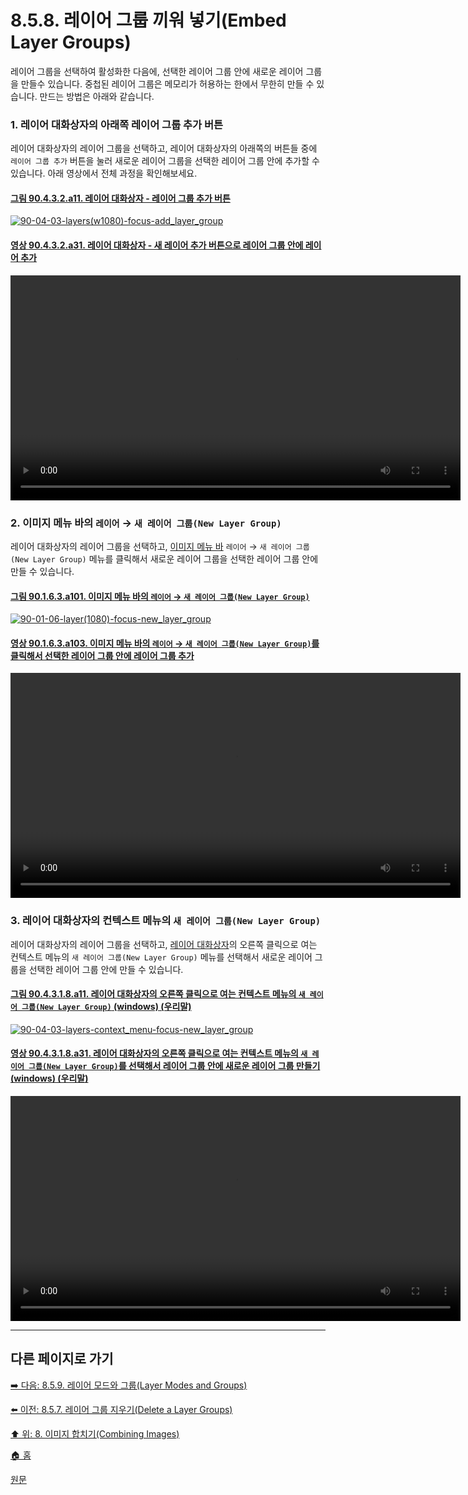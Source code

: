 # 8.5.8. 레이어 그룹 끼워 넣기(Embed Layer Groups)
레이어 그룹을 선택하여 활성화한 다음에, 선택한 레이어 그룹 안에 새로운 레이어 그룹을 만들수 있습니다. 중첩된 레이어 그룹은 메모리가 허용하는 한에서 무한히 만들 수 있습니다. 만드는 방법은 아래와 같습니다.

### 1. 레이어 대화상자의 아래쪽 레이어 그룹 추가 버튼
레이어 대화상자의 레이어 그룹을 선택하고, 레이어 대화상자의 아래쪽의 버튼들 중에 `레이어 그룹 추가` 버튼을 눌러 새로운 레이어 그룹을 선택한 레이어 그룹 안에 추가할 수 있습니다. 아래 영상에서 전체 과정을 확인해보세요.

#### [그림 90.4.3.2.a11. 레이어 대화상자 - 레이어 그룹 추가 버튼](https://wonder13662.github.io/gimp/2.10.36_ko/90-04-03-layersx-02-layer_group.html#%EA%B7%B8%EB%A6%BC-90432a11-%EB%A0%88%EC%9D%B4%EC%96%B4-%EB%8C%80%ED%99%94%EC%83%81%EC%9E%90---%EB%A0%88%EC%9D%B4%EC%96%B4-%EA%B7%B8%EB%A3%B9-%EC%B6%94%EA%B0%80-%EB%B2%84%ED%8A%BC)
[![90-04-03-layers(w1080)-focus-add_layer_group](https://github.com/wonder13662/gimp/assets/15767104/1d059924-dec2-466c-bcb7-7f28d23c01b3)](https://wonder13662.github.io/gimp/2.10.36_ko/90-04-03-layersx-02-layer_group.html#%EA%B7%B8%EB%A6%BC-90432a11-%EB%A0%88%EC%9D%B4%EC%96%B4-%EB%8C%80%ED%99%94%EC%83%81%EC%9E%90---%EB%A0%88%EC%9D%B4%EC%96%B4-%EA%B7%B8%EB%A3%B9-%EC%B6%94%EA%B0%80-%EB%B2%84%ED%8A%BC)

#### [영상 90.4.3.2.a31. 레이어 대화상자 - 새 레이어 추가 버튼으로 레이어 그룹 안에 레이어 추가](https://wonder13662.github.io/gimp/2.10.36_ko/90-04-03-layersx-02-layer_group.html#%EC%98%81%EC%83%81-90432a31-%EB%A0%88%EC%9D%B4%EC%96%B4-%EB%8C%80%ED%99%94%EC%83%81%EC%9E%90---%EC%83%88-%EB%A0%88%EC%9D%B4%EC%96%B4-%EC%B6%94%EA%B0%80-%EB%B2%84%ED%8A%BC%EC%9C%BC%EB%A1%9C-%EB%A0%88%EC%9D%B4%EC%96%B4-%EA%B7%B8%EB%A3%B9-%EC%95%88%EC%97%90-%EB%A0%88%EC%9D%B4%EC%96%B4-%EC%B6%94%EA%B0%80)
<video controls="controls" width="720" src="https://github.com/wonder13662/gimp/assets/15767104/877ae55c-d51f-4d42-808e-10b27d6b192d"></video>

### 2. 이미지 메뉴 바의 `레이어` → `새 레이어 그룹(New Layer Group)`
레이어 대화상자의 레이어 그룹을 선택하고, [이미지 메뉴 바](./03-02-02-image-windowx-02-image-menu.md) `레이어` → `새 레이어 그룹(New Layer Group)` 메뉴를 클릭해서 새로운 레이어 그룹을 선택한 레이어 그룹 안에 만들 수 있습니다.

#### [그림 90.1.6.3.a101. 이미지 메뉴 바의 `레이어` → `새 레이어 그룹(New Layer Group)`](https://wonder13662.github.io/gimp/2.10.36_ko/90-01-06-layerx-03-new_layer_group.html#%EA%B7%B8%EB%A6%BC-90163a101-%EC%9D%B4%EB%AF%B8%EC%A7%80-%EB%A9%94%EB%89%B4-%EB%B0%94%EC%9D%98-%EB%A0%88%EC%9D%B4%EC%96%B4--%EC%83%88-%EB%A0%88%EC%9D%B4%EC%96%B4-%EA%B7%B8%EB%A3%B9new-layer-group)
[![90-01-06-layer(1080)-focus-new_layer_group](https://github.com/wonder13662/gimp/assets/15767104/b3eda053-5e55-418a-88c8-78df73aa47b4)](https://wonder13662.github.io/gimp/2.10.36_ko/90-01-06-layerx-03-new_layer_group.html#%EA%B7%B8%EB%A6%BC-90163a101-%EC%9D%B4%EB%AF%B8%EC%A7%80-%EB%A9%94%EB%89%B4-%EB%B0%94%EC%9D%98-%EB%A0%88%EC%9D%B4%EC%96%B4--%EC%83%88-%EB%A0%88%EC%9D%B4%EC%96%B4-%EA%B7%B8%EB%A3%B9new-layer-group)

#### [영상 90.1.6.3.a103. 이미지 메뉴 바의 `레이어` → `새 레이어 그룹(New Layer Group)`를 클릭해서 선택한 레이어 그룹 안에 레이어 그룹 추가](https://wonder13662.github.io/gimp/2.10.36_ko/90-01-06-layerx-03-new_layer_group.html#%EC%98%81%EC%83%81-90163a103-%EC%9D%B4%EB%AF%B8%EC%A7%80-%EB%A9%94%EB%89%B4-%EB%B0%94%EC%9D%98-%EB%A0%88%EC%9D%B4%EC%96%B4--%EC%83%88-%EB%A0%88%EC%9D%B4%EC%96%B4-%EA%B7%B8%EB%A3%B9new-layer-group%EB%A5%BC-%ED%81%B4%EB%A6%AD%ED%95%B4%EC%84%9C-%EC%84%A0%ED%83%9D%ED%95%9C-%EB%A0%88%EC%9D%B4%EC%96%B4-%EA%B7%B8%EB%A3%B9-%EC%95%88%EC%97%90-%EB%A0%88%EC%9D%B4%EC%96%B4-%EA%B7%B8%EB%A3%B9-%EC%B6%94%EA%B0%80)
<video controls="controls" width="720" src="https://github.com/wonder13662/gimp/assets/15767104/12793dbf-af25-42ee-a439-bb56408f8608"></video>

### 3. 레이어 대화상자의 컨텍스트 메뉴의 `새 레이어 그룹(New Layer Group)`
레이어 대화상자의 레이어 그룹을 선택하고, [레이어 대화상자](./15-02-01-layers-dialog.md)의 오른쪽 클릭으로 여는 컨텍스트 메뉴의 `새 레이어 그룹(New Layer Group)` 메뉴를 선택해서 새로운 레이어 그룹을 선택한 레이어 그룹 안에 만들 수 있습니다.

#### [그림 90.4.3.1.8.a11. 레이어 대화상자의 오른쪽 클릭으로 여는 컨텍스트 메뉴의 `새 레이어 그룹(New Layer Group)` (windows) (우리말)](https://wonder13662.github.io/gimp/2.10.36_ko/90-04-03-layersx-01-context_menux-08-new_layer_group.html#%EA%B7%B8%EB%A6%BC-904318a11-%EB%A0%88%EC%9D%B4%EC%96%B4-%EB%8C%80%ED%99%94%EC%83%81%EC%9E%90%EC%9D%98-%EC%98%A4%EB%A5%B8%EC%AA%BD-%ED%81%B4%EB%A6%AD%EC%9C%BC%EB%A1%9C-%EC%97%AC%EB%8A%94-%EC%BB%A8%ED%85%8D%EC%8A%A4%ED%8A%B8-%EB%A9%94%EB%89%B4%EC%9D%98-%EC%83%88-%EB%A0%88%EC%9D%B4%EC%96%B4-%EA%B7%B8%EB%A3%B9new-layer-group-windows-%EC%9A%B0%EB%A6%AC%EB%A7%90)
[![90-04-03-layers-context_menu-focus-new_layer_group](https://github.com/wonder13662/gimp/assets/15767104/de4661c7-01e2-4dcf-9c10-d594f133c26b)](https://wonder13662.github.io/gimp/2.10.36_ko/90-04-03-layersx-01-context_menux-08-new_layer_group.html#%EA%B7%B8%EB%A6%BC-904318a11-%EB%A0%88%EC%9D%B4%EC%96%B4-%EB%8C%80%ED%99%94%EC%83%81%EC%9E%90%EC%9D%98-%EC%98%A4%EB%A5%B8%EC%AA%BD-%ED%81%B4%EB%A6%AD%EC%9C%BC%EB%A1%9C-%EC%97%AC%EB%8A%94-%EC%BB%A8%ED%85%8D%EC%8A%A4%ED%8A%B8-%EB%A9%94%EB%89%B4%EC%9D%98-%EC%83%88-%EB%A0%88%EC%9D%B4%EC%96%B4-%EA%B7%B8%EB%A3%B9new-layer-group-windows-%EC%9A%B0%EB%A6%AC%EB%A7%90)

#### [영상 90.4.3.1.8.a31. 레이어 대화상자의 오른쪽 클릭으로 여는 컨텍스트 메뉴의 `새 레이어 그룹(New Layer Group)`를 선택해서 레이어 그룹 안에 새로운 레이어 그룹 만들기 (windows) (우리말)](https://wonder13662.github.io/gimp/2.10.36_ko/90-04-03-layersx-01-context_menux-08-new_layer_group.html#%EC%98%81%EC%83%81-904318a31-%EB%A0%88%EC%9D%B4%EC%96%B4-%EB%8C%80%ED%99%94%EC%83%81%EC%9E%90%EC%9D%98-%EC%98%A4%EB%A5%B8%EC%AA%BD-%ED%81%B4%EB%A6%AD%EC%9C%BC%EB%A1%9C-%EC%97%AC%EB%8A%94-%EC%BB%A8%ED%85%8D%EC%8A%A4%ED%8A%B8-%EB%A9%94%EB%89%B4%EC%9D%98-%EC%83%88-%EB%A0%88%EC%9D%B4%EC%96%B4-%EA%B7%B8%EB%A3%B9new-layer-group%EB%A5%BC-%EC%84%A0%ED%83%9D%ED%95%B4%EC%84%9C-%EB%A0%88%EC%9D%B4%EC%96%B4-%EA%B7%B8%EB%A3%B9-%EC%95%88%EC%97%90-%EC%83%88%EB%A1%9C%EC%9A%B4-%EB%A0%88%EC%9D%B4%EC%96%B4-%EA%B7%B8%EB%A3%B9-%EB%A7%8C%EB%93%A4%EA%B8%B0-windows-%EC%9A%B0%EB%A6%AC%EB%A7%90)
<video controls="controls" width="720" src="https://github.com/wonder13662/gimp/assets/15767104/4a2941bb-dd8b-450d-b8d6-6565e79f91d1"></video>

***

## 다른 페이지로 가기
[➡️ 다음: 8.5.9. 레이어 모드와 그룹(Layer Modes and Groups)](./08-05-layer-groupsx-09-layer_modes_n_groups.md)

[⬅️ 이전: 8.5.7. 레이어 그룹 지우기(Delete a Layer Groups)](./08-05-layer-groupsx-07-delete_a_layer_group.md)

[⬆️ 위: 8. 이미지 합치기(Combining Images)](./08-00-combining-images.md)

[🏠 홈](./00-home.md)

[원문](https://docs.gimp.org/2.10/ko/gimp-layer-groups.html)

